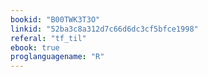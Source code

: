```yaml
---
bookid: "B00TWK3T3O"
linkid: "52ba3c8a312d7c66d6dc3cf5bfce1998"
referal: "tf_til"
ebook: true
proglanguagename: "R"
---
```


